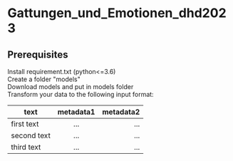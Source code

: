 # Gattungen_und_Emotionen_dhd2023

## Prerequisites

Install requirement.txt (python<=3.6) <br>
Create a folder "models" <br>
Download models and put in models folder <br>
Transform your data to the following input format: <br>

| text        | metadata1           | metadata2  |
| ------------- |:-------------:| -----:|
| first text      | ... | ... |
| second text      | ...      |   ... |
| third text | ...      |    ... |


